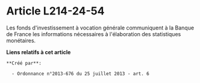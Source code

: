 # Article L214-24-54

Les fonds d'investissement à vocation générale communiquent à la Banque de France les informations nécessaires à
l'élaboration des statistiques monétaires.

**Liens relatifs à cet article**

	**Créé par**:

	  - Ordonnance n°2013-676 du 25 juillet 2013 - art. 6
